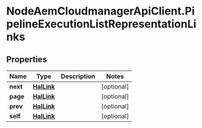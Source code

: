 # NodeAemCloudmanagerApiClient.PipelineExecutionListRepresentationLinks

## Properties

Name | Type | Description | Notes
------------ | ------------- | ------------- | -------------
**next** | [**HalLink**](HalLink.md) |  | [optional] 
**page** | [**HalLink**](HalLink.md) |  | [optional] 
**prev** | [**HalLink**](HalLink.md) |  | [optional] 
**self** | [**HalLink**](HalLink.md) |  | [optional] 


